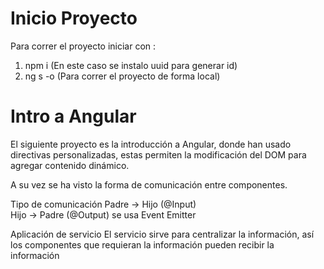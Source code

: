 # Inicio Proyecto
Para correr el proyecto iniciar con :

1. npm i (En este caso se instalo uuid para generar id)
2. ng s -o (Para correr el proyecto de forma local)

# Intro a Angular

El siguiente proyecto es la introducción a Angular,
donde han usado directivas personalizadas, estas permiten
la modificación del DOM para agregar contenido dinámico.

A su vez se ha visto la forma de comunicación entre componentes.

Tipo de comunicación
Padre -> Hijo (@Input)  
Hijo -> Padre (@Output) se usa Event Emitter


Aplicación de servicio
El servicio sirve para centralizar la información, así 
los componentes que requieran la información pueden recibir la información
